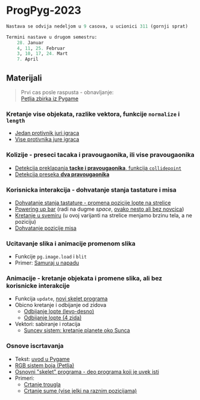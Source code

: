 # ProgPyg-2023

```python
Nastava se odvija nedeljom u 9 casova, u ucionici 311 (gornji sprat)
```
```python
Termini nastave u drugom semestru:
    28. Januar
    4, 11, 25. Februar
    3, 10, 17, 24. Mart
    7. April
```

## Materijali

> Prvi cas posle raspusta - obnavljanje:  
> [Petlja zbirka iz Pygame](https://petlja.org/biblioteka/r/lekcije/pygame-prirucnik/crtanje-cas1)

### Kretanje vise objekata, razlike vektora, funkcije `normalize` i `length`
- [Jedan protivnik juri igraca](/materijali/vise_objekata/jurenje.py)
- [Vise protivnika jure igraca](/materijali/vise_objekata/jurenje_vise.py)

### Kolizije - preseci tacaka i pravougaonika, ili vise pravougaonika
- [Detekcija preklapanja **tacke i pravougaonika**, funkcija `collidepoint`](/materijali/kolizije/rect_i_tacka.py)
- [Detekcija preseka **dva pravougaonika**](/materijali/kolizije/dva_pravougaonika.py)

### Korisnicka interakcija - dohvatanje stanja tastature i misa
- [Dohvatanje stanja tastature - promena pozicije lopte na strelice](/materijali/interaktivni_programi/kretanje_strelicama.py)
- [Powering up bar](/materijali/interaktivni_programi/powering_up.py) (radi na dugme *space*, [ovako nesto ali bez novcica](https://external-content.duckduckgo.com/iu/?u=https%3A%2F%2Fassets.hongkiat.com%2Fuploads%2Fanimated-progress-bar%2F13.gif%3Fnewedit%3Fnewedit&f=1&nofb=1&ipt=6b247fbe5d9e9f09b3ae6c041bc48b6f2d5ad3eae5992a17676dbfa09afa520a&ipo=images))
- [Kretanje u svemiru](/materijali/interaktivni_programi/kretanje_u_svemiru.py) (u ovoj varijanti na strelice menjamo brzinu tela, a ne poziciju)
- [Dohvatanje pozicije misa](/materijali/interaktivni_programi/pozicija_misa.py)

### Ucitavanje slika i animacije promenom slika
- Funkcije `pg.image.load` i `blit`
- Primer: [Samuraj u napadu](/materijali/ucitavanje_slika/samurai_napada.py)

### Animacije - kretanje objekata i promene slika, ali bez korisnicke interakcije
- Funkcija `update`, [novi skelet programa](/materijali/animacije/skelet_frame.py)
- Obicno kretanje i odbijanje od zidova
  - [Odbijanje lopte (levo-desno)](/materijali/animacije/odbijanje_lopte_levo_desno.py)
  - [Odbijanje lopte (4 zida)](/materijali/animacije/odbijanje_lopte_4_zida.py)
- Vektori: sabiranje i rotacija
  - [Suncev sistem: kretanje planete oko Sunca](/materijali/animacije/planeta.py)

### Osnove iscrtavanja
- Tekst: [uvod u Pygame](/materijali/osnovno_iscrtavanje/pygame_uvod.md)
- [RGB sistem boja (Petlja)](https://petlja.org/kurs/352/3/6074)
- [Osnovni "skelet" programa - deo programa koji je uvek isti](/materijali/osnovno_iscrtavanje/skelet_uvod.py)
- Primeri: 
  - [Crtanje trougla](/materijali/osnovno_iscrtavanje/trougao.py)
  - [Crtanje sume (vise jelki na raznim pozicijama)](/materijali/osnovno_iscrtavanje/suma.py)

<!--
## Materijali 
- [ ] 17. Decembar - kolizije
  - [Bojimo prvougaonik kad ga sece mis](materijali/kodovi/kolizije.py)
- [ ] 10. Decembar - rad sa tastaturom
  - [Upravljanje loptom na ekranu](materijali/kodovi/tastatura.py)
  - [Spisak kodova za tastere](https://www.pygame.org/docs/ref/key.html)
  - [Dohvatanje poziicje misa](materijali/kodovi/mis.py)
- [x] 3. Decembar - nastavak proslog casa
- [x] 26. Novembar - ucitavanje i prikazivanje slika (sprite-ova)
  - [Iscrtavanje spriteova (tezi nacin)](materijali/kodovi/sprite.py)
  - [Iscrtavanje spriteova (laksi nacin, sa listom)](materijali/kodovi/sprite2.py)
  - [Slike samuraj](materijali/kodovi/Samurai/), [slike shinobi](materijali/kodovi/Shinobi/)
  - [LibreSprite](https://libresprite.github.io/)
- [x] 19. Novembar - uvod u animacije, kretanje - vezbanje
  - [Zadaci sa resenjima](materijali/zadaci/05_05_nov.md)
- [x] 5. Novembar - **pisanje funkcija** u Python-u, uvod u animacije, **simulacija kretanja**
  - Funkcije u matematici i programiranju:
    - [Primeri funkcija: apsolutna vrednost, povrsina pravougaonika, maksimum dva broja](materijali/kodovi/funkcije_primeri.py)
    - [Globalni i lokalni opseg promeljivih, komanda `global`](materijali/kodovi/global_primer.py)
    - [Funkcija za crtanje jelke i sume jelki](materijali/kodovi/suma.py)
  - [Struktura Pygame koda za dinamicke programe](materijali/kodovi/skelet_frame.py)
    - [Primer: animacija planete](materijali/kodovi/planeta.py)
- [x] 29. Oktobar - ugdjezdene petlje, *vezbanje*
  - [Zadaci sa resenjima](materijali/zadaci/04_29_okt.md)
- [x] 22. Oktobar - **grananje** (`if..else`), **petlje** (`for`, `while`)
  - [Zadaci sa resenjima](materijali/zadaci/03_22_okt.md)
- [x] 8. Oktobar - crtanje kompleksnijih oblika, *vezbanje*
  - [Zadaci sa resenjima](materijali/zadaci/02_08_okt.md)
- [x] 1. Oktobar - uvodni cas, koordinatni sistem u racunarstvu, crtanje osnovnih oblika
  - [Razvojno okruzenje Thonny](materijali/tekstovi/thonny.md)
  - [RGB sistem boja (Petlja)](https://petlja.org/kurs/352/3/6074)
  - [Uvod u Pygame](materijali/tekstovi/pygame_uvod.md)
  - [Struktura Pygame programa](materijali/kodovi/skelet_uvod.py)
  - [Domaci zadatak: cica glisa](materijali/domaci/01_01_okt.md)
-->

<!-- ## Plan rada
Tempo cemo prilagoditi nasim potrebama, nista iz gore navedenog nije zakon, samo okviran plan.
- [x] [Instalacija okruzenja Thonny i potrebnih biblioteka](materijali/tekstovi/thonny.md)
- [x] *Uvod u Python, promenljive, osnovni tipovi*
- [x] Uvod u 2D grafiku, FPS, pikseli, [RGB boje](https://petlja.org/kurs/352/3/6074)
- [x] Koriscenje biblioteke Pygame, `wait_loop`, [skelet za kodove](materijali/kodovi/skelet_uvod.py)
- [x] [Crtanje osnovnih oblika: boje, koordinate, duzi, pravougaonici, krugovi](materijali/tekstovi/pygame_uvod.md)
- [x] [*Liste i torke u Python-u*](materijali/kodovi/lista.py)
- [x] Crtanje osnovnih oblika: [mnogouglovi](materijali/kodovi/trougao.py)
- [x] *Logika u Python-u: `if...else` naredba, bool vrednosti*
- [x] [*Petlje u Python-u: `for` i `while`*](materijali/kodovi/petlje.py)
- [x] Crtanje pravilnih oblika uz pomoc petlji
- [ ] Ugnjezdene petlje (petlje u vise nivoa)
- [ ] [Napredniji `import`; biblioteka `random`](materijali/tekstovi/importovi.md)
- [ ] *Pisanje funkcija u Python-u, globalne i lokalne promenljive*
- [ ] Animacije, simulacije kretanja, `frame_loop`
- [ ] Ucitavanje i prikazivanje slika, transformacije slika, alat LibreSprite
- [ ] Vektori u 2D, sabiranje i oduzmianje vektora, rotacija
- [ ] Fizicke simulacije: ubrzano kretanje, kosi hitac
- [ ] Programiranje rekacije programa na koriscenje misa i tastature 
- [ ] *Recnici (mape) u Python-u, kljucevi, pristup po kljucu*
- [ ] Dogadjaji, `event_loop`
- [ ] Kolizije, hitbox, malo geometrije
- [ ] Prikazivanje teksta, fontovi, aliasing
- [ ] ...
- [ ] Veliki projekat na kraju kursa -->
